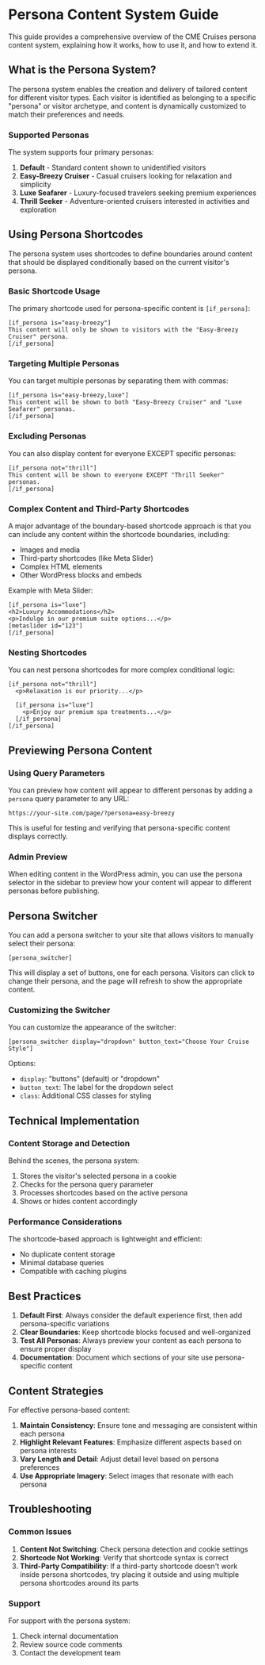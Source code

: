 # Persona Content System Guide

This guide provides a comprehensive overview of the CME Cruises persona content system, explaining how it works, how to use it, and how to extend it.

## What is the Persona System?

The persona system enables the creation and delivery of tailored content for different visitor types. Each visitor is identified as belonging to a specific "persona" or visitor archetype, and content is dynamically customized to match their preferences and needs.

### Supported Personas

The system supports four primary personas:

1. **Default** - Standard content shown to unidentified visitors
2. **Easy-Breezy Cruiser** - Casual cruisers looking for relaxation and simplicity
3. **Luxe Seafarer** - Luxury-focused travelers seeking premium experiences
4. **Thrill Seeker** - Adventure-oriented cruisers interested in activities and exploration

## Using Persona Shortcodes

The persona system uses shortcodes to define boundaries around content that should be displayed conditionally based on the current visitor's persona.

### Basic Shortcode Usage

The primary shortcode used for persona-specific content is `[if_persona]`:

```
[if_persona is="easy-breezy"]
This content will only be shown to visitors with the "Easy-Breezy Cruiser" persona.
[/if_persona]
```

### Targeting Multiple Personas

You can target multiple personas by separating them with commas:

```
[if_persona is="easy-breezy,luxe"]
This content will be shown to both "Easy-Breezy Cruiser" and "Luxe Seafarer" personas.
[/if_persona]
```

### Excluding Personas

You can also display content for everyone EXCEPT specific personas:

```
[if_persona not="thrill"]
This content will be shown to everyone EXCEPT "Thrill Seeker" personas.
[/if_persona]
```

### Complex Content and Third-Party Shortcodes

A major advantage of the boundary-based shortcode approach is that you can include any content within the shortcode boundaries, including:

- Images and media
- Third-party shortcodes (like Meta Slider)
- Complex HTML elements
- Other WordPress blocks and embeds

Example with Meta Slider:

```
[if_persona is="luxe"]
<h2>Luxury Accommodations</h2>
<p>Indulge in our premium suite options...</p>
[metaslider id="123"]
[/if_persona]
```

### Nesting Shortcodes

You can nest persona shortcodes for more complex conditional logic:

```
[if_persona not="thrill"]
  <p>Relaxation is our priority...</p>
  
  [if_persona is="luxe"]
    <p>Enjoy our premium spa treatments...</p>
  [/if_persona]
[/if_persona]
```

## Previewing Persona Content

### Using Query Parameters

You can preview how content will appear to different personas by adding a `persona` query parameter to any URL:

```
https://your-site.com/page/?persona=easy-breezy
```

This is useful for testing and verifying that persona-specific content displays correctly.

### Admin Preview

When editing content in the WordPress admin, you can use the persona selector in the sidebar to preview how your content will appear to different personas before publishing.

## Persona Switcher

You can add a persona switcher to your site that allows visitors to manually select their persona:

```
[persona_switcher]
```

This will display a set of buttons, one for each persona. Visitors can click to change their persona, and the page will refresh to show the appropriate content.

### Customizing the Switcher

You can customize the appearance of the switcher:

```
[persona_switcher display="dropdown" button_text="Choose Your Cruise Style"]
```

Options:
- `display`: "buttons" (default) or "dropdown"
- `button_text`: The label for the dropdown select
- `class`: Additional CSS classes for styling

## Technical Implementation

### Content Storage and Detection

Behind the scenes, the persona system:

1. Stores the visitor's selected persona in a cookie
2. Checks for the persona query parameter
3. Processes shortcodes based on the active persona
4. Shows or hides content accordingly

### Performance Considerations

The shortcode-based approach is lightweight and efficient:
- No duplicate content storage
- Minimal database queries
- Compatible with caching plugins

## Best Practices

1. **Default First**: Always consider the default experience first, then add persona-specific variations
2. **Clear Boundaries**: Keep shortcode blocks focused and well-organized
3. **Test All Personas**: Always preview your content as each persona to ensure proper display
4. **Documentation**: Document which sections of your site use persona-specific content

## Content Strategies

For effective persona-based content:

1. **Maintain Consistency**: Ensure tone and messaging are consistent within each persona
2. **Highlight Relevant Features**: Emphasize different aspects based on persona interests
3. **Vary Length and Detail**: Adjust detail level based on persona preferences
4. **Use Appropriate Imagery**: Select images that resonate with each persona

## Troubleshooting

### Common Issues

1. **Content Not Switching**: Check persona detection and cookie settings
2. **Shortcode Not Working**: Verify that shortcode syntax is correct
3. **Third-Party Compatibility**: If a third-party shortcode doesn't work inside persona shortcodes, try placing it outside and using multiple persona shortcodes around its parts

### Support

For support with the persona system:

1. Check internal documentation
2. Review source code comments
3. Contact the development team
